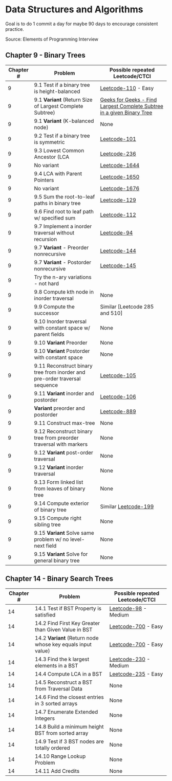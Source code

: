# Data Structures and Algorithms

Goal is to do 1 commit a day for maybe 90 days to encourage consistent practice.

Source: Elements of Programming Interview


## Chapter 9 - Binary Trees

| Chapter # | Problem                                       | Possible repeated Leetcode/CTCI                                               |
|---------- | --------                                      | --------------------------------                                              |
| 9         | 9.1 Test if a binary tree is height-balanced  | [Leetcode-110](https://leetcode.com/problems/balanced-binary-tree/) - Easy    |
| 9         | 9.1 **Variant** (Return Size of Largest Complete Subtree)| [Geeks for Geeks - Find Largest Complete Subtree in a given Binary Tree](geeksforgeeks.org/find-the-largest-complete-subtree-in-a-given-binary-tree/)|
| 9         | 9.1 **Variant** (K-balanced node)                 | None                                                                          |
| 9         | 9.2 Test if a binary tree is symmetric        | [Leetcode-101](https://leetcode.com/problems/symmetric-tree)                  |
| 9         | 9.3 Lowest Common Ancestor (LCA               | [Leetcode-236](https://leetcode.com/problems/lowest-common-ancestor-of-a-binary-tree/)|
| 9         | No variant                                    | [Leetcode-1644](https://leetcode.com/problems/lowest-common-ancestor-of-a-binary-tree-ii/)|
| 9         | 9.4 LCA with Parent Pointers                  | [Leetcode-1650](https://leetcode.com/problems/lowest-common-ancestor-of-a-binary-tree-iii/)|
| 9         | No variant                                    | [Leetcode-1676](https://leetcode.com/problems/lowest-common-ancestor-of-a-binary-tree-iv/)|
| 9         | 9.5 Sum the root-to-leaf paths in binary tree | [Leetcode-129](https://leetcode.com/problems/sum-root-to-leaf-numbers/)       |
| 9         | 9.6 Find root to leaf path w/ specified sum   | [Leetcode-112](https://leetcode.com/problems/path-sum/)                       |
| 9         | 9.7 Implement a inorder traversal without recursion| [Leetcode-94](https://leetcode.com/problems/binary-tree-inorder-traversal/)|
| 9         | 9.7 **Variant** - Preorder nonrecursive           | [Leetcode-144](https://leetcode.com/problems/binary-tree-preorder-traversal/) |
| 9         | 9.7 **Variant** - Postorder nonrecursive          | [Leetcode-145](https://leetcode.com/problems/binary-tree-postorder-traversal/)|
| 9         | Try the n-ary variations - not hard           |                                                                               |
| 9         | 9.8 Compute kth node in inorder traversal     | None |
| 9         | 9.9 Compute the successor                     | Similar [Leetcode 285 and 510]                                                |
| 9         | 9.10 Inorder traversal with constant space w/ parent fields   | None                                                          |
| 9         | 9.10 **Variant** Preorder                         | None                                                                          |
| 9         | 9.10 **Variant** Postorder with constant space    | None                                                                          |
| 9         | 9.11 Reconstruct binary tree from inorder and pre-order traversal sequence| [Leetcode-105](https://leetcode.com/problems/construct-binary-tree-from-preorder-and-inorder-traversal/)|
| 9         | 9.11 **Variant** inorder and postorder            | [Leetcode-106](https://leetcode.com/problems/construct-binary-tree-from-inorder-and-postorder-traversal/)|
| 9         | **Variant** preorder and postorder                | [Leetcode-889](https://leetcode.com/problems/construct-binary-tree-from-preorder-and-postorder-traversal/)|
| 9         | 9.11 Construct max-tree                       | None                                                                          |
| 9         | 9.12 Reconstruct binary tree from preorder traversal with markers| None                                                       |
| 9         | 9.12 **Variant** post-order traversal             | None|
| 9         | 9.12 **Variant** inorder traversal                | None|
| 9         | 9.13 Form linked list from leaves of binary tree| None    |
| 9         | 9.14 Compute exterior of binary tree          | Similar [Leetcode-199](https://leetcode.com/problems/binary-tree-right-side-view/)    |
| 9         | 9.15 Compute right sibling tree               | None  |
| 9         | 9.15 **Variant** Solve same problem w/ no level-next field | None |
| 9         | 9.15 ****Variant**** Solve for general binary tree    | None  |


## Chapter 14 - Binary Search Trees

| Chapter # | Problem                                       | Possible repeated Leetcode/CTCI                                                               |
|---------- | --------                                      | --------------------------------                                                              |
| 14        | 14.1 Test if BST Property is satisfied        | [Leetcode-98](https://leetcode.com/problems/validate-binary-search-tree/) - Medium            |
| 14        | 14.2 Find First Key Greater than Given Value in BST|[Leetcode-700](https://leetcode.com/problems/search-in-a-binary-search-tree/) - Easy      |
| 14        | 14.2 **Variant** (Return node whose key equals input value)|[Leetcode-700](https://leetcode.com/problems/search-in-a-binary-search-tree/) - Easy  |
| 14        | 14.3 Find the k largest elements in a BST     | [Leetcode-230](https://leetcode.com/problems/kth-smallest-element-in-a-bst/) - Medium         |
| 14        | 14.4 Compute LCA in a BST                     | [Leetcode-235](https://leetcode.com/problems/lowest-common-ancestor-of-a-binary-search-tree/) - Easy|
| 14        | 14.5 Reconstruct a BST from Traversal Data    | None       |
| 14        | 14.6 Find the closest entries in 3 sorted arrays |  None      |
| 14        | 14.7 Enumerate Extended Integers              | None |
| 14        | 14.8 Build a minimum height BST from sorted array | None  |
| 14        | 14.9 Test if 3 BST nodes are totally ordered      | None  |
| 14        | 14.10 Range Lookup Problem                        | None  |
| 14        | 14.11 Add Credits                                 | None  |


